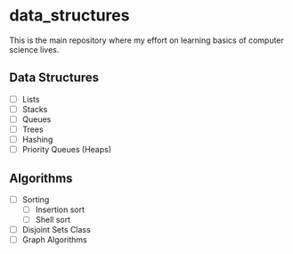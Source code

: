 data_structures
===============

This is the main repository where my effort on learning basics of computer science lives.

## Data Structures

- [ ] Lists
- [ ] Stacks
- [ ] Queues
- [ ] Trees
- [ ] Hashing
- [ ] Priority Queues (Heaps)

## Algorithms

- [ ] Sorting
  - [ ] Insertion sort
  - [ ] Shell sort
- [ ] Disjoint Sets Class
- [ ] Graph Algorithms
